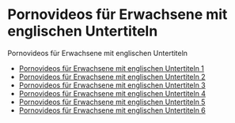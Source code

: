 # Pornovideos für Erwachsene mit englischen Untertiteln
Pornovideos für Erwachsene mit englischen Untertiteln


- <a href="https://hopevideos.com/de/" target="_blank" rel="noopener">Pornovideos für Erwachsene mit englischen Untertiteln 1</a>
- <a href="https://luckvideos.com/de/" target="_blank" rel="noopener">Pornovideos für Erwachsene mit englischen Untertiteln 2</a>
- <a href="https://flatvideos.com/de/" target="_blank" rel="noopener">Pornovideos für Erwachsene mit englischen Untertiteln 3</a>
- <a href="https://toovideos.com/de/" target="_blank" rel="noopener">Pornovideos für Erwachsene mit englischen Untertiteln 4</a>
- <a href="https://muchvideos.com/de/" target="_blank" rel="noopener">Pornovideos für Erwachsene mit englischen Untertiteln 5</a>
- <a href="https://weekvideos.com/de/" target="_blank" rel="noopener">Pornovideos für Erwachsene mit englischen Untertiteln 6</a>
